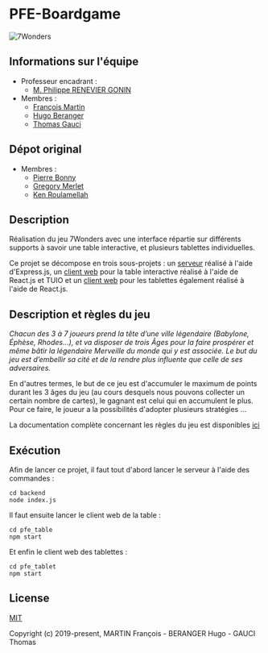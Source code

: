 # PFE-Boardgame

![7Wonders](https://image.noelshack.com/fichiers/2019/06/1/1549316565-7-wonders.jpg)

## Informations sur l'équipe
* Professeur encadrant : 
   * [M. Philippe RENEVIER GONIN](https://github.com/PhilippeRenevierGonin)
* Membres :
   * [François Martin](https://github.com/artania06)
   * [Hugo Beranger](https://github.com/HugoBrg)
   * [Thomas Gauci](https://github.com/ThomasGauci)
    
## Dépot original
* Membres :
    * [Pierre Bonny](pbonny63@free.fr)
    * [Gregory Merlet](gregory.merlet@outlook.fr)
    * [Ken Roulamellah](ken.roulamellah@gmail.com)

## Description
Réalisation du jeu 7Wonders avec une interface répartie sur différents supports à savoir une table interactive, et plusieurs tablettes individuelles.

Ce projet se décompose en trois sous-projets : un [serveur](./backend) réalisé à l'aide d'Express.js, un [client web](./pfe_table) pour la table interactive réalisé à l'aide de React.js et TUIO et un [client web](./pfe_tablet) pour les tablettes également réalisé à l'aide de React.js.

## Description et règles du jeu
*Chacun des 3 à 7 joueurs prend la tête d’une ville légendaire (Babylone, Éphèse, Rhodes…), et va disposer de trois Âges pour la faire prospérer et même bâtir la légendaire Merveille du monde qui y est associée. Le but du jeu est d’embellir sa cité et de la rendre plus influente que celle de ses adversaires.*

En d'autres termes, le but de ce jeu est d'accumuler le maximum de points durant les 3 âges du jeu (au cours desquels nous pouvons collecter un certain nombre de cartes), le gagnant est celui qui en accumulent le plus. Pour ce faire, le joueur a la possibilités d'adopter plusieurs stratégies ...

La documentation complète concernant les règles du jeu est disponibles [ici](http://www.7wonders.net/wp-content/uploads/2017/06/7WONDERS_RULES_FR.pdf)

## Exécution
Afin de lancer ce projet, il faut tout d'abord lancer le serveur à l'aide des commandes :

```
cd backend
node index.js
```

Il faut ensuite lancer le client web de la table :

```
cd pfe_table
npm start
```

Et enfin le client web des tablettes :

```
cd pfe_tablet
npm start
```

## License

[MIT](http://opensource.org/licenses/MIT)

Copyright (c) 2019-present, MARTIN François - BERANGER Hugo - GAUCI Thomas

